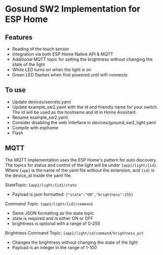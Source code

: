 Gosund SW2 Implementation for ESP Home
=======================

Features
--------
- Reading of the touch sensor
- Integration via both ESP Home Native API & MQTT
- Additional MQTT topic for setting the brightness without changing the state of the light
- White LED turns on when the light is on
- Green LED flashes when first powered until wifi connects


To use
------
- Update devices/secrets.yaml
- Update example_sw2.yaml with the id and friendly name for your switch.  The id will be used as the hostname and id in Home Assistant.
- Rename example_sw2.yaml
- Consider disabling the web interface in devices/gosund_sw2_light.yaml
- Compile with esphome
- Flash

MQTT
----
The MQTT implementation uses the ESP Home's pattern for auto discovery.  The topics for status and control of the light will be under
`{app}/light/{id}`.  Where `{app}` is the name of the yaml file without the extension, and `{id}` is the device_id inside the yaml file.

StateTopic: `{app}/light/{id}/state`
* Payload is json formatted: `{"state":"ON","brightness":255}`

Command Topic: `{app}/light/{id}/command`
* Same JSON formatting as the state topic
* state is required and is either ON or OFF
* brightness is optional with a range of 0-255

Brightness Command Topic: `{app}/light/id/command/brightness_pct`
* Changes the brightness without changing the state of the light
* Payload is an integer in the range of 1-100
